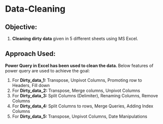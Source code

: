 # Data-Cleaning
## Objective:
1. <strong> Cleaning dirty data </strong> given in 5 different sheets using MS Excel.

## Approach Used:
<strong> Power Query in Excel has been used to clean the data. </strong>
Below features of power query are used to achieve the goal:
1. For <strong> Dirty_data_1: </strong> Transpose, Unpivot Columns, Promoting row to Headers, Fill down
2. For <strong> Dirty_data_2: </strong> Transpose, Merge columns, Unpivot Columns
3. For <strong> Dirty_data_3: </strong> Split Columns (Delimiter), Renaming Columns, Remove Columns
4. For <strong> Dirty_data_4: </strong> Split Columns to rows, Merge Queries, Adding Index Columns
5. For <strong> Dirty_data_5: </strong> Transpose, Unpivot Columns, Date Manipulations

